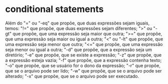 # conditional statements


Além do "=" ou "-eq" que propõe, que duas expressões sejam iguais, temos:
"!=" que propõe, que duas expressões sejam diferentes;
">" ou "-gt" que propõe, que uma expressão seja maior que outra;
">=" que propõe, que uma expressão seja maior ou igual a outra;
"<" ou "-lt" que propõe, que uma expressão seja menor que outra;
"<=" que propõe, que uma expressão seja menor ou igual a outra;
"-d" que propõe, que a expressão seja um diretório;
"-e" que propõe, que se existe a expressão;
"-z" que propõe, que a expressão esteja vazia;
"-f" que propõe, que a expressão contenha texto;
"-o" que propõe, que se usuário for o dono da expressão;
"-r" que propõe, que se o arquivo pode ser lido;
"-w" que propõe, que se o arquivo pode ser alterado;
"-x" que propõe, que se o arquivo pode ser executado.
